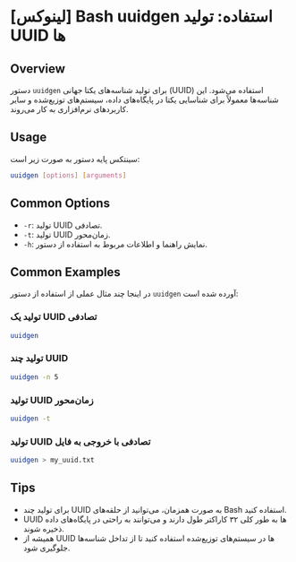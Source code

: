 # [لینوکس] Bash uuidgen استفاده: تولید UUID ها

## Overview
دستور `uuidgen` برای تولید شناسه‌های یکتا جهانی (UUID) استفاده می‌شود. این شناسه‌ها معمولاً برای شناسایی یکتا در پایگاه‌های داده، سیستم‌های توزیع‌شده و سایر کاربردهای نرم‌افزاری به کار می‌روند.

## Usage
سینتکس پایه دستور به صورت زیر است:

```bash
uuidgen [options] [arguments]
```

## Common Options
- `-r`: تولید UUID تصادفی.
- `-t`: تولید UUID زمان‌محور.
- `-h`: نمایش راهنما و اطلاعات مربوط به استفاده از دستور.

## Common Examples
در اینجا چند مثال عملی از استفاده از دستور `uuidgen` آورده شده است:

### تولید یک UUID تصادفی
```bash
uuidgen
```

### تولید چند UUID
```bash
uuidgen -n 5
```

### تولید UUID زمان‌محور
```bash
uuidgen -t
```

### تولید UUID تصادفی با خروجی به فایل
```bash
uuidgen > my_uuid.txt
```

## Tips
- برای تولید چند UUID به صورت همزمان، می‌توانید از حلقه‌های Bash استفاده کنید.
- UUID ها به طور کلی ۳۲ کاراکتر طول دارند و می‌توانند به راحتی در پایگاه‌های داده ذخیره شوند.
- همیشه از UUID ها در سیستم‌های توزیع‌شده استفاده کنید تا از تداخل شناسه‌ها جلوگیری شود.